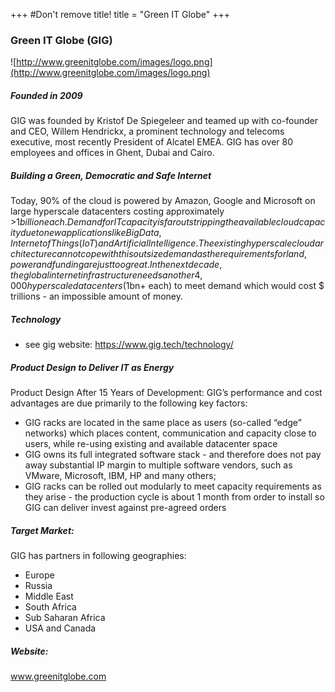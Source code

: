 +++
#Don't remove title!
title = "Green IT Globe"
+++

### Green IT Globe (GIG)

![http://www.greenitglobe.com/images/logo.png](http://www.greenitglobe.com/images/logo.png)

##### Founded in 2009

GIG was founded by Kristof De Spiegeleer and teamed up with co-founder and CEO, Willem Hendrickx, a prominent technology and telecoms executive, most recently President of Alcatel EMEA. GIG has over 80 employees and offices in Ghent, Dubai and Cairo.

##### Building a Green, Democratic and Safe Internet

Today, 90% of the cloud is powered by Amazon, Google and Microsoft on large hyperscale datacenters costing approximately >$1 billion each. Demand for IT capacity is far outstripping the available cloud capacity due to new applications like Big Data, Internet of Things (IoT) and Artificial Intelligence. The existing hyperscale cloud architecture can not cope with this outsize demand as the requirements for land, power and funding are just too great. In the next decade, the global internet infrastructure needs another 4,000 hyperscale datacenters ($1bn+ each) to meet demand which would cost $ trillions - an impossible amount of money.

##### Technology

* see gig website: https://www.gig.tech/technology/

##### Product Design to Deliver IT as Energy

Product Design After 15 Years of Development: GIG’s performance and cost advantages are due primarily to the following key factors:

* GIG racks are located in the same place as users (so-called “edge” networks) which places content, communication and capacity close to users, while re-using existing and available datacenter space
* GIG owns its full integrated software stack - and therefore does not pay away substantial IP margin to multiple software vendors, such as VMware, Microsoft, IBM, HP and many others;
* GIG racks can be rolled out modularly to meet capacity requirements as they arise - the production cycle is about 1 month from order to install so GIG can deliver invest against pre-agreed orders

##### Target Market:

GIG has partners in following geographies:

* Europe
* Russia
* Middle East
* South Africa
* Sub Saharan Africa
* USA and Canada

##### Website:

<a href="http://www.greenitglobe.com" target="_blank">www.greenitglobe.com</a>
